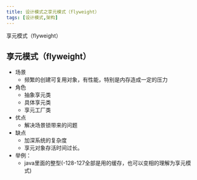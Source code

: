 ```yaml
---
title: 设计模式之享元模式（flyweight）
tags: [设计模式,架构]
---
```


享元模式（flyweight）
<!-- more -->
享元模式（flyweight）
----
- 场景
  - 频繁的创建可复用对象，有性能，特别是内存造成一定的压力
- 角色
  - 抽象享元类
  - 具体享元类
  - 享元工厂类
- 优点
  - 解决场景锁带来的问题
- 缺点
  - 加深系统的复杂度
  - 享元对象存活时间过长。
- 举例：
  - java里面的整型(-128-127全部是用的缓存，也可以变相的理解为享元模式)